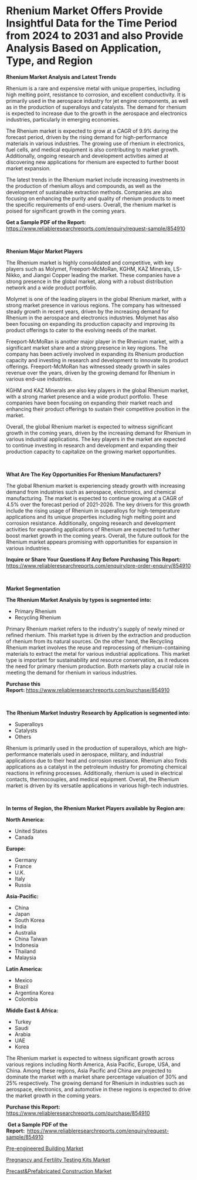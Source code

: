 <p><h1>Rhenium Market Offers Provide Insightful Data for the Time Period from 2024 to 2031 and also Provide Analysis Based on Application, Type, and Region</h1></p><p><strong>Rhenium Market Analysis and Latest Trends</strong></p>
<p><p>Rhenium is a rare and expensive metal with unique properties, including high melting point, resistance to corrosion, and excellent conductivity. It is primarily used in the aerospace industry for jet engine components, as well as in the production of superalloys and catalysts. The demand for rhenium is expected to increase due to the growth in the aerospace and electronics industries, particularly in emerging economies.</p><p>The Rhenium market is expected to grow at a CAGR of 9.9% during the forecast period, driven by the rising demand for high-performance materials in various industries. The growing use of rhenium in electronics, fuel cells, and medical equipment is also contributing to market growth. Additionally, ongoing research and development activities aimed at discovering new applications for rhenium are expected to further boost market expansion.</p><p>The latest trends in the Rhenium market include increasing investments in the production of rhenium alloys and compounds, as well as the development of sustainable extraction methods. Companies are also focusing on enhancing the purity and quality of rhenium products to meet the specific requirements of end-users. Overall, the rhenium market is poised for significant growth in the coming years.</p></p>
<p><strong>Get a Sample PDF of the Report:&nbsp;</strong> <a href="https://www.reliableresearchreports.com/enquiry/request-sample/854910">https://www.reliableresearchreports.com/enquiry/request-sample/854910</a></p>
<p>&nbsp;</p>
<p><strong>Rhenium Major Market Players</strong></p>
<p><p>The Rhenium market is highly consolidated and competitive, with key players such as Molymet, Freeport-McMoRan, KGHM, KAZ Minerals, LS-Nikko, and Jiangxi Copper leading the market. These companies have a strong presence in the global market, along with a robust distribution network and a wide product portfolio.</p><p>Molymet is one of the leading players in the global Rhenium market, with a strong market presence in various regions. The company has witnessed steady growth in recent years, driven by the increasing demand for Rhenium in the aerospace and electronics industries. Molymet has also been focusing on expanding its production capacity and improving its product offerings to cater to the evolving needs of the market.</p><p>Freeport-McMoRan is another major player in the Rhenium market, with a significant market share and a strong presence in key regions. The company has been actively involved in expanding its Rhenium production capacity and investing in research and development to innovate its product offerings. Freeport-McMoRan has witnessed steady growth in sales revenue over the years, driven by the growing demand for Rhenium in various end-use industries.</p><p>KGHM and KAZ Minerals are also key players in the global Rhenium market, with a strong market presence and a wide product portfolio. These companies have been focusing on expanding their market reach and enhancing their product offerings to sustain their competitive position in the market.</p><p>Overall, the global Rhenium market is expected to witness significant growth in the coming years, driven by the increasing demand for Rhenium in various industrial applications. The key players in the market are expected to continue investing in research and development and expanding their production capacity to capitalize on the growing market opportunities.</p></p>
<p>&nbsp;</p>
<p><strong>What Are The Key Opportunities For Rhenium Manufacturers?</strong></p>
<p><p>The global Rhenium market is experiencing steady growth with increasing demand from industries such as aerospace, electronics, and chemical manufacturing. The market is expected to continue growing at a CAGR of 4.5% over the forecast period of 2021-2026. The key drivers for this growth include the rising usage of Rhenium in superalloys for high-temperature applications and its unique properties including high melting point and corrosion resistance. Additionally, ongoing research and development activities for expanding applications of Rhenium are expected to further boost market growth in the coming years. Overall, the future outlook for the Rhenium market appears promising with opportunities for expansion in various industries.</p></p>
<p><strong>Inquire or Share Your Questions If Any Before Purchasing This Report:</strong> <a href="https://www.reliableresearchreports.com/enquiry/pre-order-enquiry/854910">https://www.reliableresearchreports.com/enquiry/pre-order-enquiry/854910</a></p>
<p>&nbsp;</p>
<p><strong>Market Segmentation</strong></p>
<p><strong>The Rhenium Market Analysis by types is segmented into:</strong></p>
<p><ul><li>Primary Rhenium</li><li>Recycling Rhenium</li></ul></p>
<p><p>Primary Rhenium market refers to the industry's supply of newly mined or refined rhenium. This market type is driven by the extraction and production of rhenium from its natural sources. On the other hand, the Recycling Rhenium market involves the reuse and reprocessing of rhenium-containing materials to extract the metal for various industrial applications. This market type is important for sustainability and resource conservation, as it reduces the need for primary rhenium production. Both markets play a crucial role in meeting the demand for rhenium in various industries.</p></p>
<p><strong>Purchase this Report:&nbsp;</strong><a href="https://www.reliableresearchreports.com/purchase/854910">https://www.reliableresearchreports.com/purchase/854910</a></p>
<p>&nbsp;</p>
<p><strong>The Rhenium Market Industry Research by Application is segmented into:</strong></p>
<p><ul><li>Superalloys</li><li>Catalysts</li><li>Others</li></ul></p>
<p><p>Rhenium is primarily used in the production of superalloys, which are high-performance materials used in aerospace, military, and industrial applications due to their heat and corrosion resistance. Rhenium also finds applications as a catalyst in the petroleum industry for promoting chemical reactions in refining processes. Additionally, rhenium is used in electrical contacts, thermocouples, and medical equipment. Overall, the Rhenium market is driven by its versatile applications in various high-tech industries.</p></p>
<p>&nbsp;</p>
<p><strong>In terms of Region, the Rhenium Market Players available by Region are:</strong></p>
<p>
    <p> <strong> North America: </strong>
        <ul>
            <li>United States</li>
            <li>Canada</li>
        </ul>
        </p> 
    <p> <strong> Europe: </strong>
        <ul>
            <li>Germany</li>
            <li>France</li>
            <li>U.K.</li>
            <li>Italy</li>
            <li>Russia</li>
        </ul>
        </p> 
    <p> <strong> Asia-Pacific: </strong>
        <ul>
            <li>China</li>
            <li>Japan</li>
            <li>South Korea</li>
            <li>India</li>
            <li>Australia</li>
            <li>China Taiwan</li>
            <li>Indonesia</li>
            <li>Thailand</li>
            <li>Malaysia</li>
        </ul>
        </p> 
    <p> <strong> Latin America: </strong>
        <ul>
            <li>Mexico</li>
            <li>Brazil</li>
            <li>Argentina Korea</li>
            <li>Colombia</li>
        </ul>
        </p> 
    <p> <strong> Middle East & Africa: </strong>
        <ul>
            <li>Turkey</li>
            <li>Saudi</li>
            <li>Arabia</li>
            <li>UAE</li>
            <li>Korea</li>
        </ul>
    </p>
    </p>
<p><p>The Rhenium market is expected to witness significant growth across various regions including North America, Asia Pacific, Europe, USA, and China. Among these regions, Asia Pacific and China are projected to dominate the market with a market share percentage valuation of 30% and 25% respectively. The growing demand for Rhenium in industries such as aerospace, electronics, and automotive in these regions is expected to drive the market growth in the coming years.</p></p>
<p><strong>Purchase this Report: </strong><a href="https://www.reliableresearchreports.com/purchase/854910">https://www.reliableresearchreports.com/purchase/854910</a></p>
<p>&nbsp;<strong>Get a Sample PDF of the Report:&nbsp;&nbsp;</strong><a href="https://www.reliableresearchreports.com/enquiry/request-sample/854910">https://www.reliableresearchreports.com/enquiry/request-sample/854910</a></p>
<p><strong></strong></p>
<p><p><a href="https://view.publitas.com/reportprime-1/pre-engineered-building-market-challenges-opportunities-and-growth-drivers-and-major-market-players-forecasted-for-period-from-2023-2030/">Pre-engineered Building Market</a></p><p><a href="https://view.publitas.com/reportprime-1/pregnancy-and-fertility-testing-kits-market-research-report-reveals-the-latest-trends-and-opportunities-of-this-market-for-period-from-2023-2030/">Pregnancy and Fertility Testing Kits Market</a></p><p><a href="https://view.publitas.com/reportprime-1/precast-prefabricated-construction-market-size-growth-outlook-from-2023-to-2030-projecting-at-markets-trends-analysis-by-application-regional-outlook-and-revenue/">Precast&Prefabricated Construction Market</a></p></p>